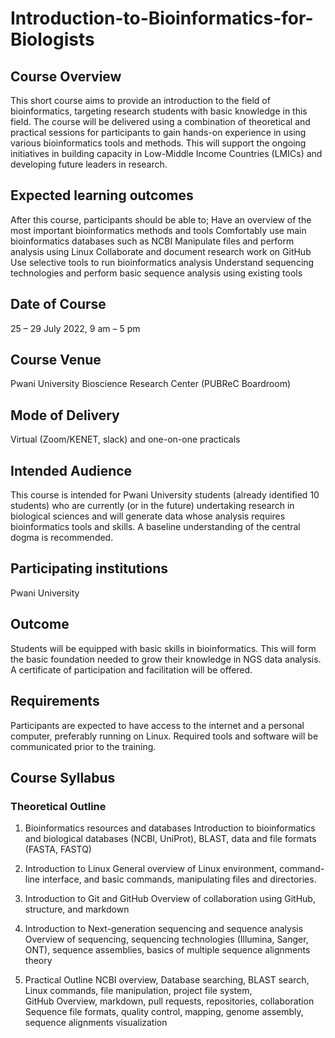 # Introduction-to-Bioinformatics-for-Biologists

## Course Overview
This short course aims to provide an introduction to the field of bioinformatics, targeting research students with basic knowledge in this field. The course will be delivered using a combination of theoretical and practical sessions for participants to gain hands-on experience in using various bioinformatics tools and methods. This will support the ongoing initiatives in building capacity in Low-Middle Income Countries (LMICs) and developing future leaders in research.

## Expected learning outcomes
After this course, participants should be able to;
Have an overview of the most important bioinformatics methods and tools 
Comfortably use main bioinformatics databases such as NCBI
Manipulate files and perform analysis using Linux 
Collaborate and document research work on GitHub
Use selective tools to run bioinformatics analysis
Understand sequencing technologies and perform basic sequence analysis using existing tools

## Date of Course
25 – 29 July 2022, 9 am – 5 pm

## Course Venue
Pwani University Bioscience Research Center (PUBReC Boardroom)

## Mode of Delivery
Virtual (Zoom/KENET, slack) and one-on-one practicals

## Intended Audience
This course is intended for Pwani University students (already identified 10 students) who are currently (or in the future) undertaking research in biological sciences and will generate data whose analysis requires bioinformatics tools and skills. A baseline understanding of the central dogma is recommended. 

## Participating institutions
Pwani University

## Outcome
Students will be equipped with basic skills in bioinformatics. This will form the basic foundation needed to grow their knowledge in NGS data analysis. 
A certificate of participation and facilitation will be offered.

## Requirements
Participants are expected to have access to the internet and a personal computer, preferably running on Linux. Required tools and software will be communicated prior to the training.

## Course Syllabus

### Theoretical Outline
1. Bioinformatics resources and databases
	Introduction to bioinformatics and biological databases (NCBI, UniProt), BLAST, data and file formats (FASTA, FASTQ)

2. Introduction to Linux
	General overview of Linux environment, command-line interface, and basic commands, manipulating files and directories.

3. Introduction to Git and GitHub
	Overview of collaboration using GitHub, structure, and markdown

4. Introduction to Next-generation sequencing and sequence analysis
	Overview of sequencing, sequencing technologies (Illumina, Sanger, ONT), sequence assemblies, basics of multiple sequence alignments theory

5. Practical Outline
	NCBI overview, Database searching, BLAST search, Linux commands, file manipulation, project file system, \
	GitHub Overview, markdown, pull requests, repositories, collaboration \
	Sequence file formats, quality control, mapping, genome assembly, sequence alignments visualization

